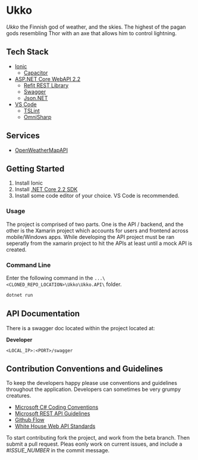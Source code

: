 # Ukko

*Ukko* the Finnish god of weather, and the skies. The highest of the pagan gods resembling Thor with an axe that allows him to control lightning.

## Tech Stack

* [Ionic](https://ionicframework.com/)
    * [Capacitor](https://capacitor.ionicframework.com/)
* [ASP.NET Core WebAPI 2.2](https://github.com/aspnet/Home)
    * [Refit REST Library](https://github.com/reactiveui/refit)
    * [Swagger](https://github.com/domaindrivendev/Swashbuckle.AspNetCore)
    * [Json.NET](https://www.newtonsoft.com/json)
* [VS Code](https://code.visualstudio.com/download)
    * [TSLint](https://marketplace.visualstudio.com/items?itemName=ms-vscode.vscode-typescript-tslint-plugin)
    * [OmniSharp](https://marketplace.visualstudio.com/items?itemName=ms-vscode.csharp)

## Services

* [OpenWeatherMapAPI](https://openweathermap.org/api)

## Getting Started

1. Install Ionic
2. Install [.NET Core 2.2 SDK](https://dotnet.microsoft.com/download/thank-you/dotnet-sdk-2.2.103-windows-x64-installer)
3. Install some code editor of your choice. VS Code is recommended.

### Usage

The project is comprised of two parts. One is the API / backend, and the other is the Xamarin project which accounts for users and frontend across mobile/Windows apps. While developing the API project must be ran seperatly from the xamarin project to hit the APIs at least until a mock API is created.

### Command Line

Enter the following command in the `...\<CLONED_REPO_LOCATION>\Ukko\Ukko.API\` folder.

```bash
dotnet run
```

## API Documentation

There is a swagger doc located within the project located at:

**Developer**

```url
<LOCAL_IP>:<PORT>/swagger
```

## Contribution Conventions and Guidelines

To keep the developers happy please use conventions and guidelines throughout the application. Developers can sometimes be very grumpy creatures.

* [Microsoft C# Coding Conventions](https://docs.microsoft.com/en-us/dotnet/csharp/programming-guide/inside-a-program/coding-conventions)
* [Microsoft REST API Guidelines](https://github.com/Microsoft/api-guidelines/blob/vNext/CONTRIBUTING.md)
* [Github Flow](https://guides.github.com/introduction/flow/)
* [White House Web API Standards](https://github.com/WhiteHouse/api-standards/blob/master/README.md)

To start contributing fork the project, and work from the beta branch. Then submit a pull request. Pleas eonly work on current issues, and include a *#ISSUE_NUMBER* in the commit message.
